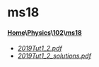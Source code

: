 # ms18
#### [Home](..\..\..)\\[Physics](..\..)\\[102](..)\\[ms18]()
- [_2019Tut1_2.pdf_](2019Tut1_2.pdf)
- [_2019Tut1_2_solutions.pdf_](2019Tut1_2_solutions.pdf)
